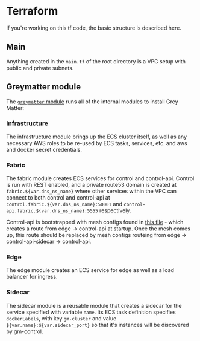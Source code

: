 # Terraform

If you're working on this tf code, the basic structure is described here.

## Main

Anything created in the `main.tf` of the root directory is a VPC setup with public and private subnets.

## Greymatter module

The [`greymatter` module](./../greymatter/main.tf) runs all of the internal modules to install Grey Matter:

### Infrastructure

The infrastructure module brings up the ECS cluster itself, as well as any necessary AWS roles to be re-used by ECS tasks, services, etc. and aws and docker secret credentials.

### Fabric

The fabric module creates ECS services for control and control-api. Control is run with REST enabled, and a private route53 domain is created at `fabric.${var.dns_ns_name}` where other services within the VPC can connect to both control and control-api at `control.fabric.${var.dns_ns_name}:50001` and `control-api.fabric.${var.dns_ns_name}:5555` respectively.

Control-api is bootstrapped with mesh configs found in [this file](../greymatter/modules/fabric/mesh/backup.json) - which creates a route from edge -> control-api at startup. Once the mesh comes up, this route should be replaced by mesh configs routeing from edge -> control-api-sidecar -> control-api.

### Edge

The edge module creates an ECS service for edge as well as a load balancer for ingress.

### Sidecar

The sidecar module is a reusable module that creates a sidecar for the service specified with variable `name`. Its ECS task definition specifies `dockerLabels`, with key `gm-cluster` and value `${var.name}:${var.sidecar_port}` so that it's instances will be discovered by gm-control.